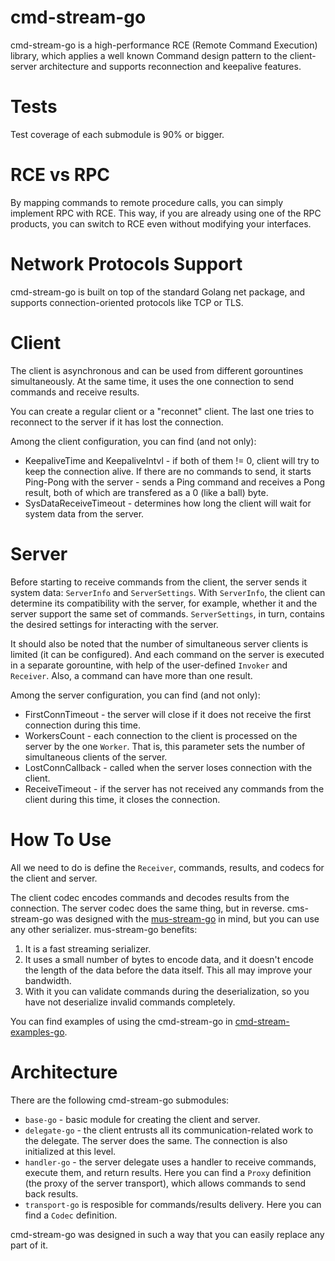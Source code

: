 # cmd-stream-go
cmd-stream-go is a high-performance RCE (Remote Command Execution) library, 
which applies a well known Command design pattern to the client-server 
architecture and supports reconnection and keepalive features.

# Tests
Test coverage of each submodule is 90% or bigger.

# RCE vs RPC
By mapping commands to remote procedure calls, you can simply implement RPC with 
RCE. This way, if you are already using one of the RPC products, you can switch 
to RCE even without modifying your interfaces.

# Network Protocols Support
cmd-stream-go is built on top of the standard Golang net package, and supports 
connection-oriented protocols like TCP or TLS.

# Client
The client is asynchronous and can be used from different gorountines
simultaneously. At the same time, it uses the one connection to send commands
and receive results.

You can create a regular client or a "reconnet" client. The last one tries to 
reconnect to the server if it has lost the connection.

Among the client configuration, you can find (and not only):
- KeepaliveTime and KeepaliveIntvl - if both of them != 0, client will try to
  keep the connection alive. If there are no commands to send, it starts 
  Ping-Pong with the server - sends a Ping command and receives a Pong result, 
  both of which are transfered as a 0 (like a ball) byte.
- SysDataReceiveTimeout - determines how long the client will wait for system 
  data from the server.

# Server
Before starting to receive commands from the client, the server sends it system 
data: `ServerInfo` and `ServerSettings`. With `ServerInfo`, the client can 
determine  its compatibility with the server, for example, whether it and the 
server support the same set of commands. `ServerSettings`, in turn, contains the 
desired settings for interacting with the server.

It should also be noted that the number of simultaneous server clients is 
limited (it can be configured). And each command on the server is executed in a
separate gorountine, with help of the user-defined `Invoker` and `Receiver`.
Also, a command can have more than one result.

Among the server configuration, you can find (and not only):
- FirstConnTimeout - the server will close if it does not receive the first 
  connection during this time.
- WorkersCount - each connection to the client is processed on the server by the 
  one `Worker`.	That is, this parameter sets the number of simultaneous clients 
	of the server.
- LostConnCallback - called when the server loses connection with the client.
- ReceiveTimeout - if the server has not received any commands from the client 
  during this time, it closes the connection.

# How To Use
All we need to do is define the `Receiver`, commands, results, and codecs for 
the client and server.

The client codec encodes commands and decodes results from the connection.
The server codec does the same thing, but in reverse. cms-stream-go was designed
with the [mus-stream-go](https://github.com/mus-format/mus-stream-go) in mind,
but you can use any other serializer. mus-stream-go benefits:
1. It is a fast streaming serializer.
2. It uses a small number of bytes to encode data, and it doesn't encode the
   length of the data before the data itself. This all may improve your
	 bandwidth.
3. With it you can validate commands during the deserialization, so you have not
   deserialize invalid commands completely.

You can find examples of using the cmd-stream-go in 
[cmd-stream-examples-go](https://github.com/cmd-stream/cmd-stream-examples-go).

# Architecture
There are the following cmd-stream-go submodules:
- `base-go` - basic module for creating the client and server.
- `delegate-go` - the client entrusts all its communication-related work to the 
  delegate. The server does the same. The connection is also initialized at this
	level.
- `handler-go` - the server delegate uses a handler to receive commands, execute 
  them, and return results. Here you can find a `Proxy` definition (the 
	proxy of the server transport), which allows commands to send back results.
- `transport-go` is resposible for commands/results delivery. Here you can find a 
  `Codec` definition.

cmd-stream-go was designed in such a way that you can easily replace any part of 
it.